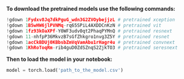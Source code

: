 **To download the pretrained models use the following commands:**

```python
!gdown 1Fydxv8Jq7dkPguG_wdn3G2ZVOybejjzL # pretrained xception
!gdown 1B5wHW6jlPVNMq-rq65SPiL4AXDDCnKzN # pretrained vit
!gdown 1fz93kOaXPf-Y0WF3udv0qt2PhaqPYMnQ # pretrained resnext
!gdown 11-nhfpP36MkvzB7sGfZhkgro1nvg3Z5Y # pretrained resnet
!gdown 1acCkBDUj0KBbsbZmVqVamAbu1rHagr4u # pretrained convnext
!gdown 1KhRoToqRm-rib4guD0ZdSZnqS2ZjkTO3 # pretrained seresnext
```

**Then to load the model in your notebook:**

```python
model = torch.load('path_to_the_model.csv')
```
